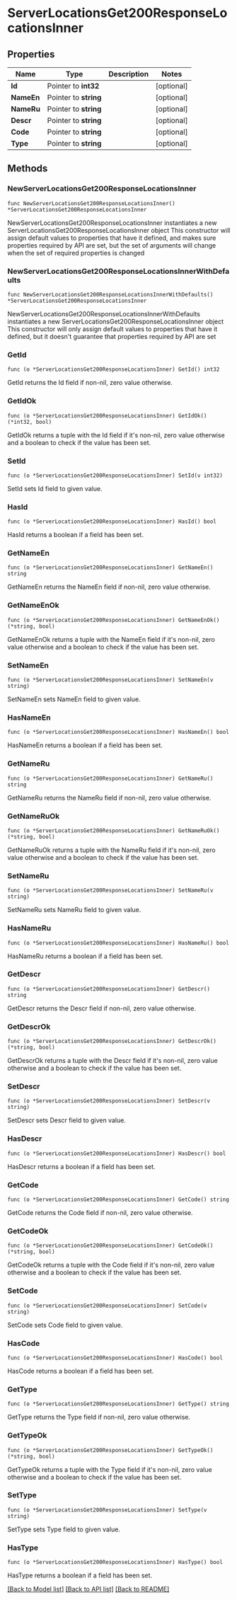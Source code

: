 # ServerLocationsGet200ResponseLocationsInner

## Properties

Name | Type | Description | Notes
------------ | ------------- | ------------- | -------------
**Id** | Pointer to **int32** |  | [optional] 
**NameEn** | Pointer to **string** |  | [optional] 
**NameRu** | Pointer to **string** |  | [optional] 
**Descr** | Pointer to **string** |  | [optional] 
**Code** | Pointer to **string** |  | [optional] 
**Type** | Pointer to **string** |  | [optional] 

## Methods

### NewServerLocationsGet200ResponseLocationsInner

`func NewServerLocationsGet200ResponseLocationsInner() *ServerLocationsGet200ResponseLocationsInner`

NewServerLocationsGet200ResponseLocationsInner instantiates a new ServerLocationsGet200ResponseLocationsInner object
This constructor will assign default values to properties that have it defined,
and makes sure properties required by API are set, but the set of arguments
will change when the set of required properties is changed

### NewServerLocationsGet200ResponseLocationsInnerWithDefaults

`func NewServerLocationsGet200ResponseLocationsInnerWithDefaults() *ServerLocationsGet200ResponseLocationsInner`

NewServerLocationsGet200ResponseLocationsInnerWithDefaults instantiates a new ServerLocationsGet200ResponseLocationsInner object
This constructor will only assign default values to properties that have it defined,
but it doesn't guarantee that properties required by API are set

### GetId

`func (o *ServerLocationsGet200ResponseLocationsInner) GetId() int32`

GetId returns the Id field if non-nil, zero value otherwise.

### GetIdOk

`func (o *ServerLocationsGet200ResponseLocationsInner) GetIdOk() (*int32, bool)`

GetIdOk returns a tuple with the Id field if it's non-nil, zero value otherwise
and a boolean to check if the value has been set.

### SetId

`func (o *ServerLocationsGet200ResponseLocationsInner) SetId(v int32)`

SetId sets Id field to given value.

### HasId

`func (o *ServerLocationsGet200ResponseLocationsInner) HasId() bool`

HasId returns a boolean if a field has been set.

### GetNameEn

`func (o *ServerLocationsGet200ResponseLocationsInner) GetNameEn() string`

GetNameEn returns the NameEn field if non-nil, zero value otherwise.

### GetNameEnOk

`func (o *ServerLocationsGet200ResponseLocationsInner) GetNameEnOk() (*string, bool)`

GetNameEnOk returns a tuple with the NameEn field if it's non-nil, zero value otherwise
and a boolean to check if the value has been set.

### SetNameEn

`func (o *ServerLocationsGet200ResponseLocationsInner) SetNameEn(v string)`

SetNameEn sets NameEn field to given value.

### HasNameEn

`func (o *ServerLocationsGet200ResponseLocationsInner) HasNameEn() bool`

HasNameEn returns a boolean if a field has been set.

### GetNameRu

`func (o *ServerLocationsGet200ResponseLocationsInner) GetNameRu() string`

GetNameRu returns the NameRu field if non-nil, zero value otherwise.

### GetNameRuOk

`func (o *ServerLocationsGet200ResponseLocationsInner) GetNameRuOk() (*string, bool)`

GetNameRuOk returns a tuple with the NameRu field if it's non-nil, zero value otherwise
and a boolean to check if the value has been set.

### SetNameRu

`func (o *ServerLocationsGet200ResponseLocationsInner) SetNameRu(v string)`

SetNameRu sets NameRu field to given value.

### HasNameRu

`func (o *ServerLocationsGet200ResponseLocationsInner) HasNameRu() bool`

HasNameRu returns a boolean if a field has been set.

### GetDescr

`func (o *ServerLocationsGet200ResponseLocationsInner) GetDescr() string`

GetDescr returns the Descr field if non-nil, zero value otherwise.

### GetDescrOk

`func (o *ServerLocationsGet200ResponseLocationsInner) GetDescrOk() (*string, bool)`

GetDescrOk returns a tuple with the Descr field if it's non-nil, zero value otherwise
and a boolean to check if the value has been set.

### SetDescr

`func (o *ServerLocationsGet200ResponseLocationsInner) SetDescr(v string)`

SetDescr sets Descr field to given value.

### HasDescr

`func (o *ServerLocationsGet200ResponseLocationsInner) HasDescr() bool`

HasDescr returns a boolean if a field has been set.

### GetCode

`func (o *ServerLocationsGet200ResponseLocationsInner) GetCode() string`

GetCode returns the Code field if non-nil, zero value otherwise.

### GetCodeOk

`func (o *ServerLocationsGet200ResponseLocationsInner) GetCodeOk() (*string, bool)`

GetCodeOk returns a tuple with the Code field if it's non-nil, zero value otherwise
and a boolean to check if the value has been set.

### SetCode

`func (o *ServerLocationsGet200ResponseLocationsInner) SetCode(v string)`

SetCode sets Code field to given value.

### HasCode

`func (o *ServerLocationsGet200ResponseLocationsInner) HasCode() bool`

HasCode returns a boolean if a field has been set.

### GetType

`func (o *ServerLocationsGet200ResponseLocationsInner) GetType() string`

GetType returns the Type field if non-nil, zero value otherwise.

### GetTypeOk

`func (o *ServerLocationsGet200ResponseLocationsInner) GetTypeOk() (*string, bool)`

GetTypeOk returns a tuple with the Type field if it's non-nil, zero value otherwise
and a boolean to check if the value has been set.

### SetType

`func (o *ServerLocationsGet200ResponseLocationsInner) SetType(v string)`

SetType sets Type field to given value.

### HasType

`func (o *ServerLocationsGet200ResponseLocationsInner) HasType() bool`

HasType returns a boolean if a field has been set.


[[Back to Model list]](../README.md#documentation-for-models) [[Back to API list]](../README.md#documentation-for-api-endpoints) [[Back to README]](../README.md)


